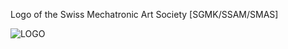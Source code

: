 Logo of the Swiss Mechatronic Art Society [SGMK/SSAM/SMAS]

![LOGO](https://cdn.rawgit.com/sgmk/logo/main/sgmk_logo_text.svg)
